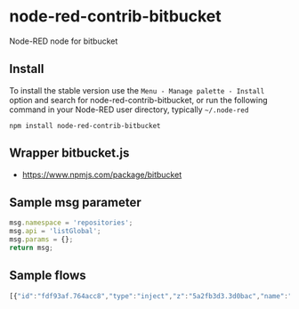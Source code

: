 node-red-contrib-bitbucket
================

Node-RED node for bitbucket



## Install

To install the stable version use the `Menu - Manage palette - Install`
option and search for node-red-contrib-bitbucket, or run the following
command in your Node-RED user directory, typically `~/.node-red`

    npm install node-red-contrib-bitbucket

## Wrapper bitbucket.js
- https://www.npmjs.com/package/bitbucket

## Sample msg parameter
```javascript
msg.namespace = 'repositories';
msg.api = 'listGlobal';
msg.params = {};
return msg;
```

## Sample flows
```js
[{"id":"fdf93af.764acc8","type":"inject","z":"5a2fb3d3.3d0bac","name":"","props":[{"p":"payload"},{"p":"topic","vt":"str"}],"repeat":"","crontab":"","once":false,"onceDelay":0.1,"topic":"","payload":"","payloadType":"date","x":110,"y":60,"wires":[["642bea3d.38b964"]]},{"id":"642bea3d.38b964","type":"function","z":"5a2fb3d3.3d0bac","name":"","func":"\n// msg.namespace = 'repositories';\n// msg.api = 'listGlobal';\nmsg.params = {};\nreturn msg;","outputs":1,"noerr":0,"initialize":"","finalize":"","x":280,"y":60,"wires":[["c649630d.9e35d"]]},{"id":"198f0ae5.dcfe15","type":"debug","z":"5a2fb3d3.3d0bac","name":"","active":true,"tosidebar":true,"console":false,"tostatus":false,"complete":"payload","targetType":"msg","statusVal":"","statusType":"auto","x":630,"y":60,"wires":[]},{"id":"c649630d.9e35d","type":"bitbucket","z":"5a2fb3d3.3d0bac","name":"","namespace":"repositories","api":"listGlobal","creds":"9821486f.d12848","x":460,"y":60,"wires":[["198f0ae5.dcfe15"]]},{"id":"9821486f.d12848","type":"bitbucketAuth","z":"","name":"test"}]
```
